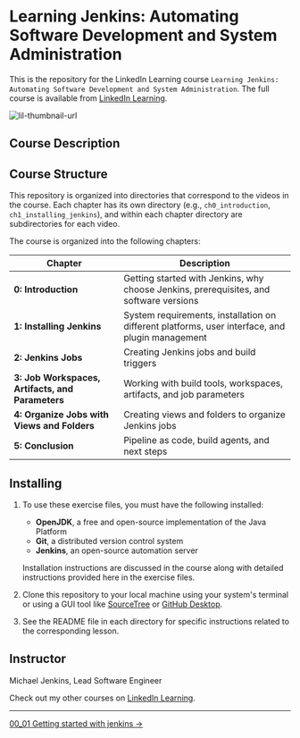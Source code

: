 # Learning Jenkins: Automating Software Development and System Administration

This is the repository for the LinkedIn Learning course `Learning Jenkins: Automating Software Development and System Administration`. The full course is available from [LinkedIn Learning][lil-course-url].

![lil-thumbnail-url]

## Course Description

## Course Structure

This repository is organized into directories that correspond to the videos in the course. Each chapter has its own directory (e.g., `ch0_introduction`, `ch1_installing_jenkins`), and within each chapter directory are subdirectories for each video.

The course is organized into the following chapters:

| Chapter | Description |
| --- | --- |
| **0: Introduction** | Getting started with Jenkins, why choose Jenkins, prerequisites, and software versions |
| **1: Installing Jenkins** | System requirements, installation on different platforms, user interface, and plugin management |
| **2: Jenkins Jobs** | Creating Jenkins jobs and build triggers |
| **3: Job Workspaces, Artifacts, and Parameters** | Working with build tools, workspaces, artifacts, and job parameters |
| **4: Organize Jobs with Views and Folders** | Creating views and folders to organize Jenkins jobs |
| **5: Conclusion** | Pipeline as code, build agents, and next steps |

## Installing

1. To use these exercise files, you must have the following installed:

    - **OpenJDK**, a free and open-source implementation of the Java Platform
    - **Git**, a distributed version control system
    - **Jenkins**, an open-source automation server

    Installation instructions are discussed in the course along with detailed instructions provided here in the exercise files.

1. Clone this repository to your local machine using your system's terminal or using a GUI tool like [SourceTree](https://www.sourcetreeapp.com/) or [GitHub Desktop](https://github.com/apps/desktop).
1. See the README file in each directory for specific instructions related to the corresponding lesson.

## Instructor

Michael Jenkins, Lead Software Engineer

Check out my other courses on [LinkedIn Learning](https://www.linkedin.com/learning/instructors/michael-jenkins).

[lil-course-url]: https://www.linkedin.com/learning/
[lil-thumbnail-url]: https://media.licdn.com/dms/image/v2/D4E0DAQG0eDHsyOSqTA/learning-public-crop_675_1200/B4EZVdqqdwHUAY-/0/1741033220778?e=2147483647&v=beta&t=FxUDo6FA8W8CiFROwqfZKL_mzQhYx9loYLfjN-LNjgA

<!-- FooterStart -->
---
[00_01 Getting started with jenkins →](ch0_introduction/00_01_getting_started_with_jenkins/README.md)
<!-- FooterEnd -->
